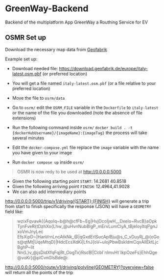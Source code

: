 # GreenWay-Backend
Backend of the multiplatform App GreenWay a Routhing Service for EV

## OSMR Set up

Download the necessary map data from [Geofabrik](https://www.geofabrik.de/)

Example set up:
- Download needed file: https://download.geofabrik.de/europe/italy-latest.osm.pbf (or preferred location)

- You will get a file named ```italy-latest.osm.pbf``` (or a file relative to your preferred location)
- Move the file to ```osrm/data```
- Go to ```osrm/``` edit the ```OSRM_FILE``` variable in the ```Dockerfile``` to
  ```italy-latest``` or the name of the file you downloaded (note the absence of file extensions)
- Run the following command inside ```osrm/``` ```docker build . -t {dockerHubUsername}/{imageName}:{imageTag}``` the process will take several minutes
- Edit the ```docker-compose.yml``` file replace the ```image``` variable with the name you have given to your image
- Run ```docker compose up``` inside ```osrm/```

> OSMR is now redy to be used at http://0.0.0.0:5000

- Given the following starting point ```START```: 14.2681 40.8518
- Given the following arriving point ```FINISH```: 12.4964,41.9028
- We can also add intermediary points

http://0.0.0.0:5000/trip/v1/driving/{START};{FINISH} will generate a trip from start to finish
specifically the response (JSON) will have a ```GEOMETRY``` field like:

> wzixFqvavA{{AqoIq~b@h@cfFb~Eg|HvjOcoIjwH__DxeIo~RvcB}aOpkTynFveR{tDzhXo{Lhw_@uHvnNubBlgP_mErvLumClyA_tBjeIoyItqPgnJxoVmJnyLec
> EfsXipD~|HanVrnLncAtkNk_@|qGxdErlSucAplBju@s_C_vDuyRj_@{oGos@qtMt|UqeMtqD}|HdcEcsXdKi|LfnJ{oV~uIojPbwBskIdmCqxAllEktLjcBghP~Iit
> Nn{L}v_@jsDidXfqFqjRt_OogTx}RscBl|CcbI\`nImvHt\`IkpOzeFs}EhhQge@voKr}@plCvnGlsBde@:

http://0.0.0.0:5000/route/v1/driving/polyline(GEOMETRY)?overview=false will return all the points of the trip
